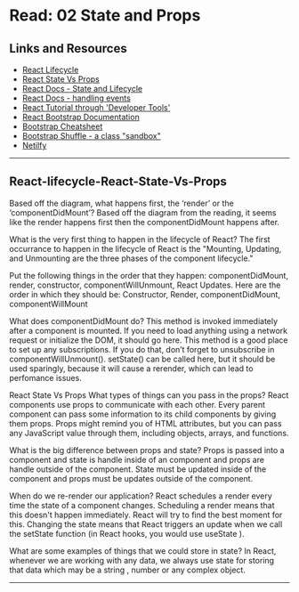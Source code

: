# Read: 02 State and Props

## Links and Resources

- [React Lifecycle](https://medium.com/@joshuablankenshipnola/react-component-lifecycle-events-cb77e670a093)
- [React State Vs Props](https://www.youtube.com/watch?v=IYvD9oBCuJI)
- [React Docs - State and Lifecycle](https://reactjs.org/docs/state-and-lifecycle.html)
- [React Docs - handling events](https://reactjs.org/docs/handling-events.html)
- [React Tutorial through 'Developer Tools'](https://reactjs.org/tutorial/tutorial.html)
- [React Bootstrap Documentation](https://react-bootstrap.github.io/)
- [Bootstrap Cheatsheet](https://getbootstrap.com/docs/5.0/examples/cheatsheet/)
- [Bootstrap Shuffle - a class "sandbox"](https://bootstrapshuffle.com/classes)
- [Netilfy](https://www.netlify.com/)

<hr>

## React-lifecycle-React-State-Vs-Props

Based off the diagram, what happens first, the ‘render’ or the ‘componentDidMount’? Based off the diagram from the reading, it seems like the render happens first then the componentDidMount happens after.

What is the very first thing to happen in the lifecycle of React? The first occurrance to happen in the lifecycle of React is the "Mounting, Updating, and Unmounting are the three phases of the component lifecycle."

Put the following things in the order that they happen: componentDidMount, render, constructor, componentWillUnmount, React Updates. Here are the order in which they should be: Constructor, Render, componentDidMount, componentWillMount

What does componentDidMount do? This method is invoked immediately after a component is mounted. If you need to load anything using a network request or initialize the DOM, it should go here. This method is a good place to set up any subscriptions. If you do that, don’t forget to unsubscribe in componentWillUnmount(). setState() can be called here, but it should be used sparingly, because it will cause a rerender, which can lead to perfomance issues.

React State Vs Props
What types of things can you pass in the props? React components use props to communicate with each other. Every parent component can pass some information to its child components by giving them props. Props might remind you of HTML attributes, but you can pass any JavaScript value through them, including objects, arrays, and functions.

What is the big difference between props and state? Props is passed into a component and state is handle inside of an component and props are handle outside of the component. State must be updated inside of the component and props must be updates outside of the component.

When do we re-render our application? React schedules a render every time the state of a component changes. Scheduling a render means that this doesn't happen immediately. React will try to find the best moment for this. Changing the state means that React triggers an update when we call the setState function (in React hooks, you would use useState ).

What are some examples of things that we could store in state? In React, whenever we are working with any data, we always use state for storing that data which may be a string , number or any complex object.

<hr>
